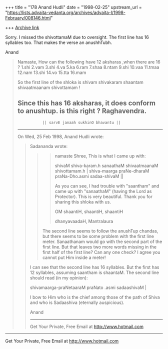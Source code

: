 +++
title = "178 Anand Hudli"
date = "1998-02-25"
upstream_url = "https://lists.advaita-vedanta.org/archives/advaita-l/1998-February/008146.html"

+++
[Archive link](https://lists.advaita-vedanta.org/archives/advaita-l/1998-February/008146.html)

 Sorry. I missed the shivottamaM due to oversight. The first line
 has 16 syllables too. That makes the verse an anushhTubh.

 Anand

>Namaste,
> How can the following have 12 aksharas ,when there are 16 ?
>1.shi 2.vam 3.shi 4.va 5.ka 6.ram 7.shaa 8.ntam 9.shi 10.vaa 11.tmaa
12.nam
>13.shi 14.vo 15.tta 16.mam
>
>So the first line of the shloka is
> shivam shivakaram shaantam shivaatmaanam shivottamam !
>
>Since this has 16 aksharas, it does conform to anushtup.
>is this right ?
>Raghavendra.
>-------------------------------------------------------------------------------
>                || sarvE janaah sukhinO bhavantu ||
>-------------------------------------------------------------------------------
>
>On Wed, 25 Feb 1998, Anand Hudli wrote:
>
>>  Sadananda wrote:
>>
>> >>namaste Shree,
>> >>  This is what I came up with:
>> >>
>> >> shivaM shiva-karam.h sanaathaM shivaatmaanaM
>> >>shivottamam.h |
>> >> shiva-maarga praNe-dharaM praNa-Dho.asmi
>> >>sadaa-shivaM ||
>> >>
>> >>  As you can see, I had trouble with "saantham"
>> >>and came up with "sanaathaM" (having the Lord as
>> >>Protector). This is very beautiful. Thank you
>> >>for sharing this shloka with us.
>> >>
>> >>OM shaantiH, shaantiH, shaantiH
>> >>
>> >>dhanyavaadaH,
>> >>  Mantralaura
>> >
>> >The second line seems to follow the anushTup chandas, but there
seems
>> to be
>> >some problem with the first line meter.   Sanaathanam would go with
the
>> >second part of the first line. But that leaves two more words
missing
>> in
>> >the first half of the first line? Can any one check?
>> > I agree you cannot put Him inside a meter!
>>
>>  I can see that the second line has 16 syllables. But the first has
>>  12 syllables, assuming saantham is shaantaM.
>>  The second line should read (in my opinion):
>>
>>   shivamaarga-praNetaaraM praNato .asmi sadaashivaM |
>>
>>   I bow to Him who is the chief among those of the path of Shiva
>>   and who is Sadaashiva (eternally auspicious).
>>
>>  Anand
>>
>>
>> ______________________________________________________
>> Get Your Private, Free Email at http://www.hotmail.com
>>
>


______________________________________________________
Get Your Private, Free Email at http://www.hotmail.com

